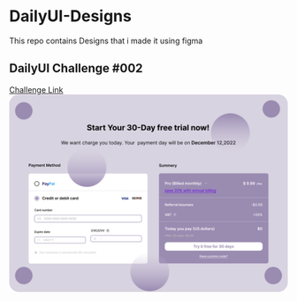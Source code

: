 # DailyUI-Designs
This repo contains Designs that i made it using figma
<h2>DailyUI Challenge #002</h2>
<a href="https://www.figma.com/file/k1xSuchuXVSq7vLgyOdR6K/Checkout-Card?node-id=1%3A2&t=0k7tZ7kSb98Yg8AN-3">Challenge Link</a>
<br/>
<img src="Checkout Card.png">
